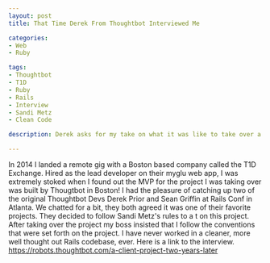 ```yaml
---
layout: post
title: That Time Derek From Thoughtbot Interviewed Me

categories:
- Web
- Ruby

tags:
- Thoughtbot
- T1D
- Ruby
- Rails
- Interview
- Sandi Metz
- Clean Code

description: Derek asks for my take on what it was like to take over a Thoughtbot project.

---
```

In 2014 I landed a remote gig with a Boston based company called the T1D Exchange.
Hired as the lead developer on their myglu web app, I was extremely stoked when
I found out the MVP for the project I was taking over was built by Thougtbot in Boston! 
I had the pleasure of catching up two of the original Thoughtbot Devs 
Derek Prior and Sean Griffin at Rails Conf in Atlanta.
We chatted for a bit, they both agreed it was one of their favorite projects.
They decided to follow Sandi Metz's rules to a t on this project.
After taking over the project my boss insisted that I follow the conventions
that were set forth on the project. I have never worked in a cleaner,
more well thought out Rails codebase, ever. Here is a link to the interview.
<https://robots.thoughtbot.com/a-client-project-two-years-later>
